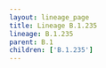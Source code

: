 ```yaml
---
layout: lineage_page
title: Lineage B.1.235
lineage: B.1.235
parent: B.1
children: ['B.1.235']
---
```


